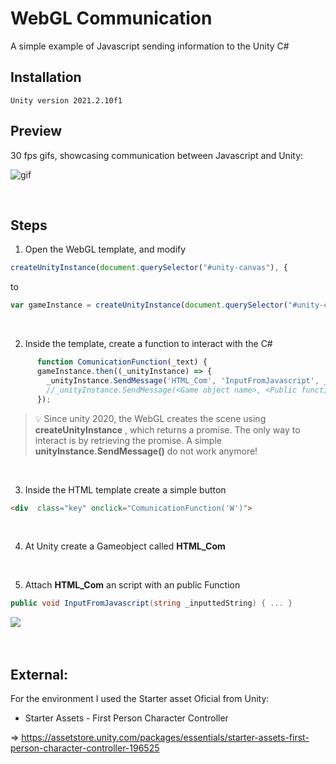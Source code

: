 # WebGL Communication


A simple example of Javascript sending information to the Unity C#


## Installation


```
Unity version 2021.2.10f1
```

## Preview

30 fps gifs, showcasing communication between Javascript and Unity:

![gif](https://imgur.com/oEbGhyu.gif?raw=true)

<br />


## Steps

1. Open the WebGL template, and modify 
```js
createUnityInstance(document.querySelector("#unity-canvas"), {
```
to 
```js
var gameInstance = createUnityInstance(document.querySelector("#unity-canvas"), {
```

<br />

2. Inside the template, create a function to interact with the C#
   
```js
      function ComunicationFunction(_text) {
      gameInstance.then((_unityInstance) => {
        _unityInstance.SendMessage('HTML_Com', 'InputFromJavascript', _text);
        //_unityInstance.SendMessage(<Game object name>, <Public function at this Game object>, <Variable>);
      });
```
>💡 Since unity 2020, the WebGL creates the scene using **createUnityInstance** , which returns a promise.
The only way to interact is by retrieving the promise. A simple **unityInstance.SendMessage()** do not work anymore!


<br />

3. Inside the HTML template create a simple button

```HTML
<div  class="key" onclick="ComunicationFunction('W')">
```

<br />

4. At Unity create a Gameobject called **HTML_Com** 
 
 <br />

5. Attach **HTML_Com** an script with an public Function
   
```csharp
public void InputFromJavascript(string _inputtedString) { ... }
```

<img src="https://imgur.com/h1Orze5.png">






<br />
<br />
<br />

## External:

For the environment I used the Starter asset Oficial from Unity:

- Starter Assets - First Person Character Controller 

=> https://assetstore.unity.com/packages/essentials/starter-assets-first-person-character-controller-196525

